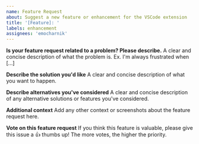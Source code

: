 ```yaml
---
name: Feature Request
about: Suggest a new feature or enhancement for the VSCode extension
title: '[Feature]: '
labels: enhancement
assignees: 'emocharnik'
---
```


**Is your feature request related to a problem? Please describe.**
A clear and concise description of what the problem is. Ex. I'm always frustrated when [...]

**Describe the solution you'd like**
A clear and concise description of what you want to happen.

**Describe alternatives you've considered**
A clear and concise description of any alternative solutions or features you've considered.

**Additional context**
Add any other context or screenshots about the feature request here.

**Vote on this feature request**
If you think this feature is valuable, please give this issue a 👍 thumbs up! The more votes, the higher the priority.
